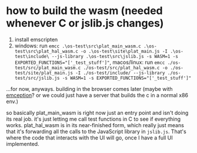 # how to build the wasm (needed whenever C or jslib.js changes)
1. install emscripten
2. windows: run `emcc .\os-test\src\plat_main_wasm.c .\os-test\src\plat_hal_wasm.c -o .\os-test\site\plat_main.js -I .\os-test\include\ --js-library .\os-test\src\jslib.js -s WASM=1 -s EXPORTED_FUNCTIONS="['_test_stuff']"`, macos/linux: run `emcc ./os-test/src/plat_main_wasm.c ./os-test/src/plat_hal_wasm.c -o ./os-test/site/plat_main.js -I ./os-test/include/ --js-library ./os-test/src/jslib.js -s WASM=1 -s EXPORTED_FUNCTIONS="['_test_stuff']"`

...for now, anyways. building in the browser comes later (maybe with [emception](https://github.com/jprendes/emception)? or we could just have a server that builds the c in a normal x86 env.)

so basically plat_main_wasm is right now just an entry point and isn't doing its real job. it's just letting me call test functions in C to see if everything works. plat_hal_wasm is in its near-finished form, which really just means that it's forwarding all the calls to the JavaScript library in `jslib.js`. That's where the code that interacts with the UI will go, once I have a full UI implemented. 